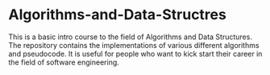 # Algorithms-and-Data-Structres
This is a basic intro course to the field of Algorithms and Data Structures. The repository contains the implementations of various different algorithms and pseudocode. It is useful for people who want to kick start their career in the field of software engineering.
